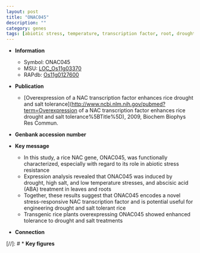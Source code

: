 ```yaml
---
layout: post
title: "ONAC045"
description: ""
category: genes
tags: [abiotic stress, temperature, transcription factor, root, drought, salt]
---
```


* **Information**  
    + Symbol: ONAC045  
    + MSU: [LOC_Os11g03370](http://rice.plantbiology.msu.edu/cgi-bin/ORF_infopage.cgi?orf=LOC_Os11g03370)  
    + RAPdb: [Os11g0127600](http://rapdb.dna.affrc.go.jp/viewer/gbrowse_details/irgsp1?name=Os11g0127600)  

* **Publication**  
    + [Overexpression of a NAC transcription factor enhances rice drought and salt tolerance](http://www.ncbi.nlm.nih.gov/pubmed?term=Overexpression of a NAC transcription factor enhances rice drought and salt tolerance%5BTitle%5D), 2009, Biochem Biophys Res Commun.

* **Genbank accession number**  

* **Key message**  
    + In this study, a rice NAC gene, ONAC045, was functionally characterized, especially with regard to its role in abiotic stress resistance
    + Expression analysis revealed that ONAC045 was induced by drought, high salt, and low temperature stresses, and abscisic acid (ABA) treatment in leaves and roots
    + Together, these results suggest that ONAC045 encodes a novel stress-responsive NAC transcription factor and is potential useful for engineering drought and salt tolerant rice
    + Transgenic rice plants overexpressing ONAC045 showed enhanced tolerance to drought and salt treatments

* **Connection**  

[//]: # * **Key figures**  


